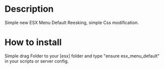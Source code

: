 <h1>Description</h1>
        
<font>Simple new ESX Menu Default Reesking, simple Css modification.</font>

<h1>How to install</h1>

Simple drag Folder to your [esx] folder and type "ensure esx_menu_default" in your scripts or server config.

